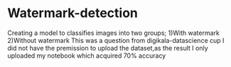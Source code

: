 # Watermark-detection
Creating a model to classifies images into two groups;
1)With watermark
2)Without watermark
This was a question from digikala-datascience cup
I did not have the premission to upload the dataset,as the result I only uploaded my notebook which acquired 70% accuracy
